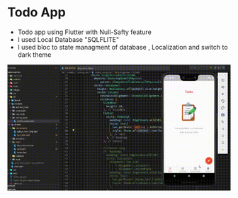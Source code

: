 # Todo App
- Todo app using Flutter with Null-Safty feature
- I used Local Database "SQLFLITE"
- I used bloc to state managment of database , Localization and switch to dark theme

![TodoApp](https://github.com/DrRO/Todo-flutter2/blob/main/lib/assets/Todo%20flutter.gif?raw=true)

